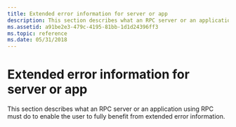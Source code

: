 ```yaml
---
title: Extended error information for server or app
description: This section describes what an RPC server or an application using RPC must do to enable the user to fully benefit from extended error information.
ms.assetid: a91be2e3-479c-4195-81bb-1d1d24396ff3
ms.topic: reference
ms.date: 05/31/2018
---
```


# Extended error information for server or app

This section describes what an RPC server or an application using RPC must do to enable the user to fully benefit from extended error information.

 

 





